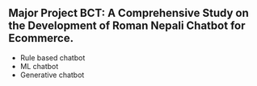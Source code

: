 ## Major Project BCT: A Comprehensive Study on the Development of Roman Nepali Chatbot for Ecommerce.

- Rule based chatbot
- ML chatbot
- Generative chatbot